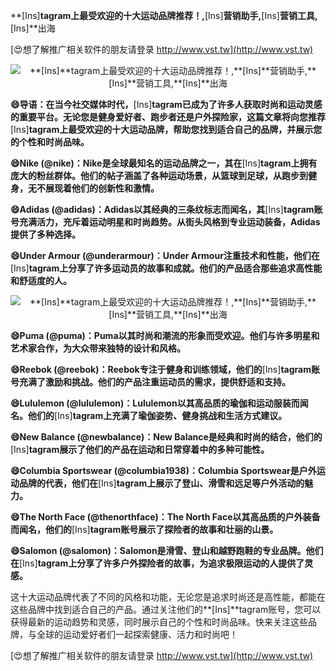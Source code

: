 **[Ins]**tagram上最受欢迎的十大运动品牌推荐！,**[Ins]**营销助手,**[Ins]**营销工具,**[Ins]**出海

[😍想了解推广相关软件的朋友请登录 http://www.vst.tw](http://www.vst.tw)

 <center><img src="https://vst.tw/MP4/tuiguang/png/7.png" alt="**[Ins]**tagram上最受欢迎的十大运动品牌推荐！,**[Ins]**营销助手,**[Ins]**营销工具,**[Ins]**出海"></center>

**😄导语：在当今社交媒体时代，**[Ins]**tagram已成为了许多人获取时尚和运动灵感的重要平台。无论您是健身爱好者、跑步者还是户外探险家，这篇文章将向您推荐**[Ins]**tagram上最受欢迎的十大运动品牌，帮助您找到适合自己的品牌，并展示您的个性和时尚品味。**

**😄Nike (@nike)：Nike是全球最知名的运动品牌之一，其在**[Ins]**tagram上拥有庞大的粉丝群体。他们的帖子涵盖了各种运动场景，从篮球到足球，从跑步到健身，无不展现着他们的创新性和激情。**

**😄Adidas (@adidas)：Adidas以其经典的三条纹标志而闻名，其**[Ins]**tagram账号充满活力，充斥着运动明星和时尚趋势。从街头风格到专业运动装备，Adidas提供了多种选择。**

**😄Under Armour (@underarmour)：Under Armour注重技术和性能，他们在**[Ins]**tagram上分享了许多运动员的故事和成就。他们的产品适合那些追求高性能和舒适度的人。**

 <center><img src="https://vst.tw/MP4/tuiguang/png/6.png" alt="**[Ins]**tagram上最受欢迎的十大运动品牌推荐！,**[Ins]**营销助手,**[Ins]**营销工具,**[Ins]**出海"></center>

**😄Puma (@puma)：Puma以其时尚和潮流的形象而受欢迎。他们与许多明星和艺术家合作，为大众带来独特的设计和风格。**

**😄Reebok (@reebok)：Reebok专注于健身和训练领域，他们的**[Ins]**tagram账号充满了激励和挑战。他们的产品注重运动员的需求，提供舒适和支持。**

**😄Lululemon (@lululemon)：Lululemon以其高品质的瑜伽和运动服装而闻名。他们的**[Ins]**tagram上充满了瑜伽姿势、健身挑战和生活方式建议。**

**😄New Balance (@newbalance)：New Balance是经典和时尚的结合，他们的**[Ins]**tagram展示了他们的产品在运动和日常穿着中的多种可能性。**

**😄Columbia Sportswear (@columbia1938)：Columbia Sportswear是户外运动品牌的代表，他们在**[Ins]**tagram上展示了登山、滑雪和远足等户外活动的魅力。**

**😄The North Face (@thenorthface)：The North Face以其高品质的户外装备而闻名，他们的**[Ins]**tagram账号展示了探险者的故事和壮丽的山景。**

**😄Salomon (@salomon)：Salomon是滑雪、登山和越野跑鞋的专业品牌。他们在**[Ins]**tagram上分享了许多户外探险者的故事，为追求极限运动的人提供了灵感。**

这十大运动品牌代表了不同的风格和功能，无论您是追求时尚还是高性能，都能在这些品牌中找到适合自己的产品。通过关注他们的**[Ins]**tagram账号，您可以获得最新的运动趋势和灵感，同时展示自己的个性和时尚品味。快来关注这些品牌，与全球的运动爱好者们一起探索健康、活力和时尚吧！

[😍想了解推广相关软件的朋友请登录 http://www.vst.tw](http://www.vst.tw)



